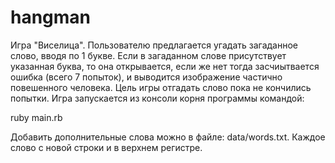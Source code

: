 # hangman
Игра "Виселица". Пользователю предлагается угадать загаданное слово, вводя по 1 букве. 
Если в загаданном слове присутствует указанная буква, то она открывается, если же нет тогда засчиытвается ошибка (всего 7 попыток), и выводится изображение 
частично повешенного человека. Цель игры отгадать слово пока не кончились попытки. Игра запускается из консоли корня программы командой:

ruby main.rb

Добавить дополнительные слова можно в файле: data/words.txt. Каждое слово с новой строки и в верхнем регистре.

